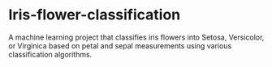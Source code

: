 # Iris-flower-classification
A machine learning project that classifies iris flowers into Setosa, Versicolor, or Virginica based on petal and sepal measurements using various classification algorithms.
